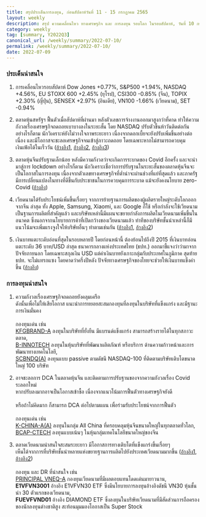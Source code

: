 ```yaml
---
title: สรุปประเด็นการลงทุน, ก่อนสัปดาห์วันที่ 11 - 15 กรกฎาคม 2565
layout: weekly
description: สรุป ความเคลื่อนไหว ทางเศรษฐกิจ และ การลงทุน รอบโลก ในรอบสัปดาห์, วันที่ 10 กรกฎาคม 2565
category: weekly
tag: [summary, Y2022Q3]
canonical_url: /weekly/summary/2022-07-10/
permalink: /weekly/summary/2022-07-10/
date: 2022-07-09
---
```


### ประเด็นน่าสนใจ

1. การเคลื่อนไหวรอบสัปดาห์ Dow Jones +0.77%, S&P500 +1.94%, NASDAQ +4.56%, EU STOXX 600 +2.45% (ยุโรป), CSI300 -0.85% (จีน), TOPIX +2.30% (ญี่ปุ่น), SENSEX +2.97% (อินเดีย), VN100 -1.66% (เวียดนาม), SET -0.94%

2. ตลาดหุ้นสหรัฐฯ ฟื้นตัวเมื่อสัปดาห์ที่ผ่านมา หลังตัวเลขการจ้างงานออกมาสูงกว่าที่คาด ทำให้ความกังวลเรื่องเศรษฐกิจถดถอยเบาบางลงในระยะสั้น โดย NASDAQ ปรับตัวขึ้นห้าวันติดต่อกัน อย่างไรก็ตาม นักวิเคราะห์ยังไม่วางใจภาพระยะยาว เนื่องจากดอกเบี้ยจะยังปรับเพิ่มขึ้นอย่างต่อเนื่อง และมีโอกาสจะชะลอเศรษฐกิจจนเข้าสู่ภาวะถดถอย โดยเฉพาะหากไม่สามารถควบคุมเงินเฟ้อได้ในเร็ววัน
([อ้างอิง1](https://www.cnbc.com/2022/07/07/stock-market-futures-open-to-close-news.html), 
[อ้างอิง2](https://www.cnbc.com/2022/07/06/hot-job-market-and-great-resignation-persist-despite-recession-threat.html), 
[อ้างอิง3](https://www.cnbc.com/2022/07/08/big-payroll-gains-push-recession-fears-into-the-corner-for-now.html)) 

3. ตลาดหุ้นจีนปรับฐานเล็กน้อย หลังมีความกังวลว่าจะเกิดการระบาดของ Covid อีกครั้ง และจะนำมาสู่การ lockdown อย่างไรก็ตาม นักวิเคราะเชื่อว่าการปรับฐานในระยะสั้นของตลาดหุ้นจีนจะเป็นโอกาสในการลงทุน เนื่องจากตัวเลขทางเศรษฐกิจที่ต่ำน่าจะผ่านช่วงที่แย่ที่สุดแล้ว และภาครัฐมีการเปลี่ยนแปลงในทางที่ดีขึ้นกับประชาชนในการควบคุมการระบาด แม้จะยังคงนโยบาย zero-Covid
([อ้างอิง](https://www.cnbc.com/2022/07/07/buy-the-dip-in-china-markets-despite-covid-concerns-bofa-securities.html)) 

4. เวียดนามได้รับประโยชน์เพิ่มขึ้นเรื่อยๆ จากการย้ายฐานการผลิตของผู้ผลิตรายใหญ่ระดับโลกออกจากจีน ล่าสุด ทั้ง Apple, Samsung, Xiaomi, และ Google ก็ใช้ หรือกำลังจะใช้เวียดนามเป็นฐานการผลิตที่สำคัญแล้ว และบริษัทเหล่านี้มีแผนจะขยายกำลังการผลิตในเวียดนามเพิ่มขึ้นในอนาคต ซึ่งนอกจากนโยบายการค้าที่เปิดกว้างของเวียดนามแล้ว ท่าทีของบริษัทชั้นนำเหล่านี้ก็มีแนวโน้มจะเพิ่มแรงจูงใจให้บริษัทอื่นๆ ทำตามเช่นกัน
([อ้างอิง1](https://e.vnexpress.net/news/economy/vietnam-benefits-from-manufacturing-exodus-from-china-4484696.html), 
[อ้างอิง2](https://e.vnexpress.net/news/companies/google-to-produce-smartphone-in-vietnam-taiwanese-media-4485147.html)) 

5. เงินบาทแตะระดับอ่อนที่สุดในรอบหลายปี โดยก่อนหน้านี้ ต้องย้อนไปถึงปี 2015 ที่เงินบาทอ่อนแตะระดับ 36 บาท/USD ล่าสุด ธนาคารกลางแห่งประเทศไทย (ธปท.) ออกมาชี้แจงว่าว่ามาจากปัจจัยภายนอก โดยเฉพาะสกุลเงิน USD แต่ค่าเงินบาทยังเกาะกลุ่มกับประเทศในภูมิภาค สุดท้าย ธปท. จะไม่แทรกแซง โดยคาดว่าครึ่งปีหลัง ปัจจัยทางเศรษฐกิจของไทยจะช่วยให้เงินบาทแข็งค่าขึ้น
([อ้างอิง](https://www.prachachat.net/finance/news-976554))



### การลงทุนน่าสนใจ

1. ความกังวลเรื่องเศรษฐกิจถดถอยยังคลุมเครือ  
ดังนั้นเพื่อไม่ให้เสียโอกาส แนะนำการทยอยสะสมกองทุนที่ลงทุนในบริษัทที่แข็งแกร่ง และมีฐานะการเงินมั่นคง<br><br>
กองทุนเด่น เช่น  
[KFGBRAND-A](https://www.finnomena.com/fund/KFGBRAND-A) ลงทุนในบริษัทที่ยั่งยืน มีแบรนด์แข็งแกร่ง สามารถสร้างรายได้ในทุกสภาวะตลาด,  
[B-INNOTECH](https://www.finnomena.com/fund/B-INNOTECH) ลงทุนในหุ้นบริษัทที่พัฒนาผลิตภัณฑ์ หรือบริการ ด้านความก้าวหน้าและการพัฒนาทางเทคโนโลยี,  
[SCBNDQ(A)](https://www.finnomena.com/fund/SCBNDQ(A)) ลงทุนแบบ passive ตามดัชนี NASDAQ-100 ที่ติดตามบริษัทเติบโตขนาดใหญ่ 100 บริษัท

2. อาจชะลอการ DCA ในตลาดหุ้นจีน และติดตามการปรับฐานของจากความกังวลเรื่อง Covid ระลอกใหม่  
หากปรับลงมากอาจเป็นโอกาสเข้าซื้อ เนื่องจากแนวโน้มการฟื้นตัวทางเศรษฐกิจยังดี<br><br>
หรือถ้าไม่คิดมาก ก็สามารถ DCA ต่อไปตามแผน เพื่อร่วมรับประโยชน์จากการฟื้นตัว<br><br>
กองทุนเด่น เช่น  
[K-CHINA-A(A)](https://www.finnomena.com/fund/K-CHINA-A(A)) ลงทุนในกลุ่ม All China ที่ครอบคลุมหุ้นจีนขนาดใหญ่ในทุกตลาดทั่วโลก,  
[BCAP-CTECH](https://www.finnomena.com/fund/BCAP-CTECH) ลงทุนแบบเน้นๆ ในหุ้นกลุ่มเทคโนโลยีขนาดใหญ่ของจีน  

3. ตลาดเวียดนามน่าสนใจสะสมระยะยาว มีโอกาสการทางเติบโตที่แข็งแกร่งขึ้นเรื่อยๆ  
เห็นได้จากการที่บริษัทชั้นนำหลายแห่งขยายฐานการผลิตไปยังประเทศเวียดนามมากขึ้น
([อ้างอิง1](https://e.vnexpress.net/news/economy/vietnam-benefits-from-manufacturing-exodus-from-china-4484696.html), 
[อ้างอิง2](https://e.vnexpress.net/news/companies/google-to-produce-smartphone-in-vietnam-taiwanese-media-4485147.html))<br><br>
กองทุน และ DR ที่น่าสนใจ เช่น  
[PRINCIPAL VNEQ-A](https://www.finnomena.com/fund/PRINCIPAL%20VNEQ-A) กองทุนเวียดนามที่มีผลตอบแทนโดดเด่นมายาวนาน,  
**E1VFVN3001** อ้างอิง E1VFVN30 ETF ซึ่งมีนโยบายการลงทุนอ้างอิงดัชนี VN30 หุ้นชั้นนำ 30 ตัวแรกของเวียดนาม,  
**FUEVFVND01** อ้างอิง DIAMOND ETF ซึ่งลงทุนในบริษัทเวียดนามที่มีสัดส่วนการถือครองของนักลงทุนต่างชาติสูง สะท้อนมุมมองโอกาสเป็น Super Stock 